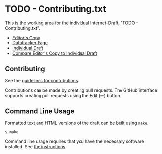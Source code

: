 # TODO - Contributing.txt

This is the working area for the individual Internet-Draft, "TODO - Contributing.txt".

* [Editor's Copy](https://valentinbinotto.github.io/id-valentin-contributingtxt/#go.draft-valentinbinotto-valentinbinotto-contributingtxt.html)
* [Datatracker Page](https://datatracker.ietf.org/doc/draft-valentinbinotto-valentinbinotto-contributingtxt)
* [Individual Draft](https://datatracker.ietf.org/doc/html/draft-valentinbinotto-valentinbinotto-contributingtxt)
* [Compare Editor's Copy to Individual Draft](https://valentinbinotto.github.io/id-valentin-contributingtxt/#go.draft-valentinbinotto-valentinbinotto-contributingtxt.diff)


## Contributing

See the
[guidelines for contributions](https://github.com/valentinbinotto/id-valentin-contributingtxt/blob//CONTRIBUTING.md).

Contributions can be made by creating pull requests.
The GitHub interface supports creating pull requests using the Edit (✏) button.


## Command Line Usage

Formatted text and HTML versions of the draft can be built using `make`.

```sh
$ make
```

Command line usage requires that you have the necessary software installed.  See
[the instructions](https://github.com/martinthomson/i-d-template/blob/main/doc/SETUP.md).

